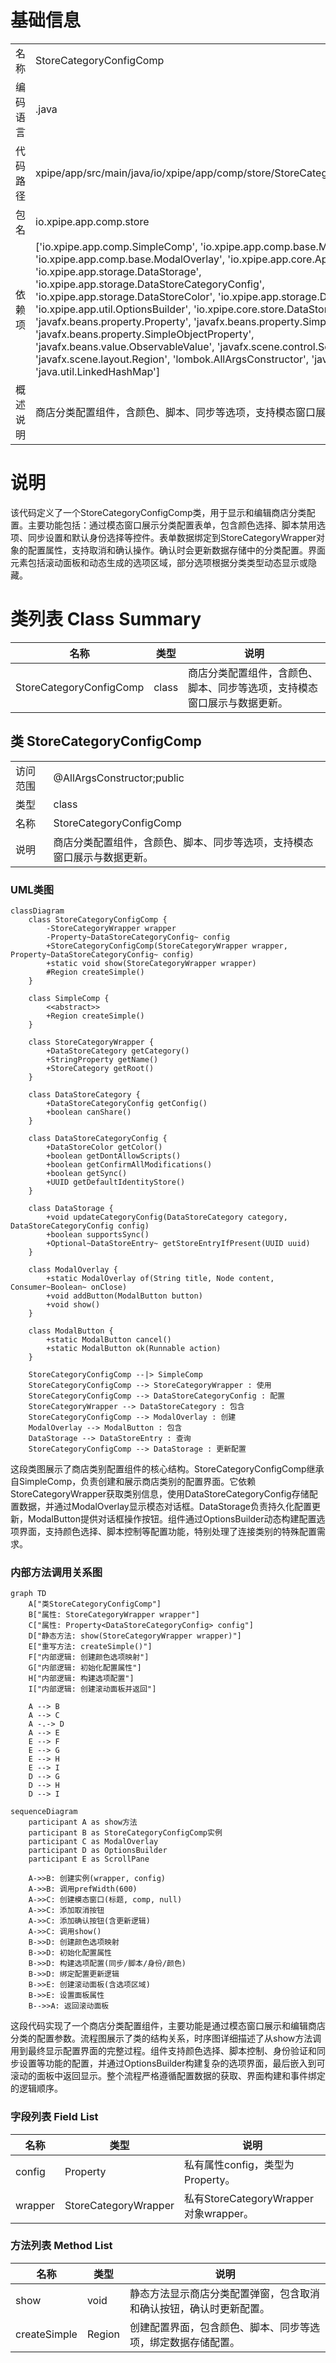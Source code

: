 # 基础信息

|      |      |
|------|------|
| 名称 | StoreCategoryConfigComp |
| 编码语言 | .java |
| 代码路径 | xpipe/app/src/main/java/io/xpipe/app/comp/store/StoreCategoryConfigComp.java |
| 包名 | io.xpipe.app.comp.store |
| 依赖项 | ['io.xpipe.app.comp.SimpleComp', 'io.xpipe.app.comp.base.ModalButton', 'io.xpipe.app.comp.base.ModalOverlay', 'io.xpipe.app.core.AppI18n', 'io.xpipe.app.storage.DataStorage', 'io.xpipe.app.storage.DataStoreCategoryConfig', 'io.xpipe.app.storage.DataStoreColor', 'io.xpipe.app.storage.DataStoreEntry', 'io.xpipe.app.util.OptionsBuilder', 'io.xpipe.core.store.DataStore', 'javafx.beans.property.Property', 'javafx.beans.property.SimpleIntegerProperty', 'javafx.beans.property.SimpleObjectProperty', 'javafx.beans.value.ObservableValue', 'javafx.scene.control.ScrollPane', 'javafx.scene.layout.Region', 'lombok.AllArgsConstructor', 'java.util.Arrays', 'java.util.LinkedHashMap'] |
| 概述说明 | 商店分类配置组件，含颜色、脚本、同步等选项，支持模态窗口展示与更新。 |

# 说明

该代码定义了一个StoreCategoryConfigComp类，用于显示和编辑商店分类配置。主要功能包括：通过模态窗口展示分类配置表单，包含颜色选择、脚本禁用选项、同步设置和默认身份选择等控件。表单数据绑定到StoreCategoryWrapper对象的配置属性，支持取消和确认操作。确认时会更新数据存储中的分类配置。界面元素包括滚动面板和动态生成的选项区域，部分选项根据分类类型动态显示或隐藏。

# 类列表 Class Summary

| 名称   | 类型  | 说明 |
|-------|------|-------------|
| StoreCategoryConfigComp | class | 商店分类配置组件，含颜色、脚本、同步等选项，支持模态窗口展示与数据更新。 |



## 类 StoreCategoryConfigComp

|      |      |
|------|------|
| 访问范围 | @AllArgsConstructor;public |
| 类型 | class |
| 名称 | StoreCategoryConfigComp |
| 说明 | 商店分类配置组件，含颜色、脚本、同步等选项，支持模态窗口展示与数据更新。 |


### UML类图

```mermaid
classDiagram
    class StoreCategoryConfigComp {
        -StoreCategoryWrapper wrapper
        -Property~DataStoreCategoryConfig~ config
        +StoreCategoryConfigComp(StoreCategoryWrapper wrapper, Property~DataStoreCategoryConfig~ config)
        +static void show(StoreCategoryWrapper wrapper)
        #Region createSimple()
    }

    class SimpleComp {
        <<abstract>>
        +Region createSimple()
    }

    class StoreCategoryWrapper {
        +DataStoreCategory getCategory()
        +StringProperty getName()
        +StoreCategory getRoot()
    }

    class DataStoreCategory {
        +DataStoreCategoryConfig getConfig()
        +boolean canShare()
    }

    class DataStoreCategoryConfig {
        +DataStoreColor getColor()
        +boolean getDontAllowScripts()
        +boolean getConfirmAllModifications()
        +boolean getSync()
        +UUID getDefaultIdentityStore()
    }

    class DataStorage {
        +void updateCategoryConfig(DataStoreCategory category, DataStoreCategoryConfig config)
        +boolean supportsSync()
        +Optional~DataStoreEntry~ getStoreEntryIfPresent(UUID uuid)
    }

    class ModalOverlay {
        +static ModalOverlay of(String title, Node content, Consumer~Boolean~ onClose)
        +void addButton(ModalButton button)
        +void show()
    }

    class ModalButton {
        +static ModalButton cancel()
        +static ModalButton ok(Runnable action)
    }

    StoreCategoryConfigComp --|> SimpleComp
    StoreCategoryConfigComp --> StoreCategoryWrapper : 使用
    StoreCategoryConfigComp --> DataStoreCategoryConfig : 配置
    StoreCategoryWrapper --> DataStoreCategory : 包含
    StoreCategoryConfigComp --> ModalOverlay : 创建
    ModalOverlay --> ModalButton : 包含
    DataStorage --> DataStoreEntry : 查询
    StoreCategoryConfigComp --> DataStorage : 更新配置
```

这段类图展示了商店类别配置组件的核心结构。StoreCategoryConfigComp继承自SimpleComp，负责创建和展示商店类别的配置界面。它依赖StoreCategoryWrapper获取类别信息，使用DataStoreCategoryConfig存储配置数据，并通过ModalOverlay显示模态对话框。DataStorage负责持久化配置更新，ModalButton提供对话框操作按钮。组件通过OptionsBuilder动态构建配置选项界面，支持颜色选择、脚本控制等配置功能，特别处理了连接类别的特殊配置需求。


### 内部方法调用关系图

```mermaid
graph TD
    A["类StoreCategoryConfigComp"]
    B["属性: StoreCategoryWrapper wrapper"]
    C["属性: Property<DataStoreCategoryConfig> config"]
    D["静态方法: show(StoreCategoryWrapper wrapper)"]
    E["重写方法: createSimple()"]
    F["内部逻辑: 创建颜色选项映射"]
    G["内部逻辑: 初始化配置属性"]
    H["内部逻辑: 构建选项配置"]
    I["内部逻辑: 创建滚动面板并返回"]

    A --> B
    A --> C
    A -.-> D
    A --> E
    E --> F
    E --> G
    E --> H
    E --> I
    D --> G
    D --> H
    D --> I
```

```mermaid
sequenceDiagram
    participant A as show方法
    participant B as StoreCategoryConfigComp实例
    participant C as ModalOverlay
    participant D as OptionsBuilder
    participant E as ScrollPane

    A->>B: 创建实例(wrapper, config)
    A->>B: 调用prefWidth(600)
    A->>C: 创建模态窗口(标题, comp, null)
    A->>C: 添加取消按钮
    A->>C: 添加确认按钮(含更新逻辑)
    A->>C: 调用show()
    B->>D: 创建颜色选项映射
    B->>D: 初始化配置属性
    B->>D: 构建选项配置(同步/脚本/身份/颜色)
    B->>D: 绑定配置更新逻辑
    B->>E: 创建滚动面板(含选项区域)
    B->>E: 设置面板属性
    B-->>A: 返回滚动面板
```

这段代码实现了一个商店分类配置组件，主要功能是通过模态窗口展示和编辑商店分类的配置参数。流程图展示了类的结构关系，时序图详细描述了从show方法调用到最终显示配置界面的完整过程。组件支持颜色选择、脚本控制、身份验证和同步设置等功能的配置，并通过OptionsBuilder构建复杂的选项界面，最后嵌入到可滚动的面板中返回显示。整个流程严格遵循配置数据的获取、界面构建和事件绑定的逻辑顺序。

### 字段列表 Field List

| 名称  | 类型  | 说明 |
|-------|-------|------|
| config | Property<DataStoreCategoryConfig> | 私有属性config，类型为Property<DataStoreCategoryConfig>。 |
| wrapper | StoreCategoryWrapper | 私有StoreCategoryWrapper对象wrapper。 |

### 方法列表 Method List

| 名称  | 类型  | 说明 |
|-------|-------|------|
| show | void | 静态方法显示商店分类配置弹窗，包含取消和确认按钮，确认时更新配置。 |
| createSimple | Region | 创建配置界面，包含颜色、脚本、同步等选项，绑定数据存储配置。 |




